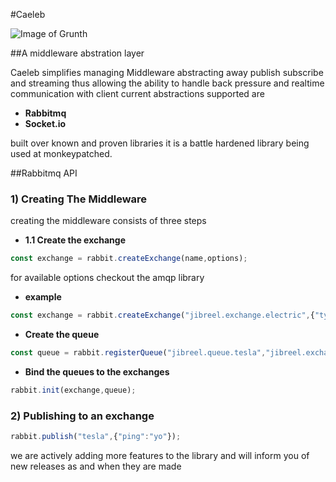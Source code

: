 #Caeleb

![Image of Grunth](https://d13yacurqjgara.cloudfront.net/users/541438/screenshots/2156836/untitled-3_1x.png)

##A middleware abstration layer  

Caeleb simplifies managing Middleware abstracting away publish subscribe and streaming thus allowing the ability to handle back pressure and realtime communication with client current abstractions supported are 

* **Rabbitmq**
* **Socket.io**

built over known and proven libraries it is a battle hardened library being used at monkeypatched.

##Rabbitmq API

### 1) Creating The Middleware

creating the middleware consists of three steps

* **1.1 Create the exchange**

```js
const exchange = rabbit.createExchange(name,options);
```
for available options checkout the amqp library 

* **example**

```js
const exchange = rabbit.createExchange("jibreel.exchange.electric",{"type": "topic"});
```

* **Create the queue**

```js
const queue = rabbit.registerQueue("jibreel.queue.tesla","jibreel.exchange.electric","tesla");
```

* **Bind the queues to the exchanges**

```js
rabbit.init(exchange,queue);
```

### 2) Publishing to an exchange

```js
rabbit.publish("tesla",{"ping":"yo"});
```



we are actively adding more features to the library and will inform you of new releases
as and when they are made

